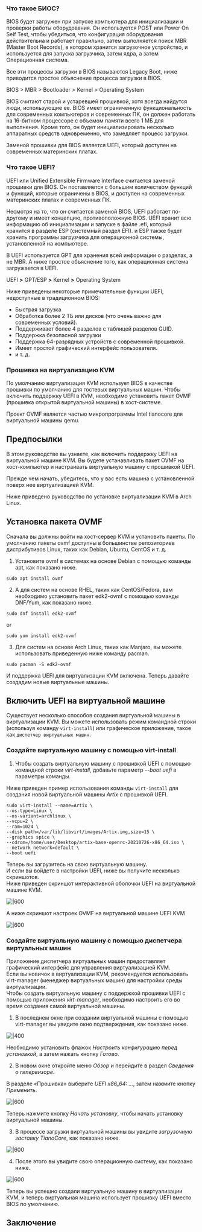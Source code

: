 ### Что такое БИОС?

BIOS будет загружен при запуске компьютера для инициализации и проверки работы оборудования. Он используется POST или Power On Self Test, чтобы убедиться, что конфигурация оборудования действительна и работает правильно, затем выполняется поиск MBR (Master Boot Records), в котором хранится загрузочное устройство, и используется для запуска загрузчика, затем ядра, а затем Операционная система.

Все эти процессы загрузки в BIOS называются Legacy Boot, ниже приводится простое объяснение процесса загрузки в BIOS.

BIOS > MBR > Bootloader > Kernel > Operating System

BIOS считают старой и устаревшей прошивкой, хотя всегда найдутся люди, использующие ее. BIOS имеет ограниченную функциональность для современных компьютеров и современных ПК, он должен работать на 16-битном процессоре с объемом памяти всего 1 МБ для выполнения. Кроме того, он будет инициализировать несколько аппаратных средств одновременно, что замедляет процесс загрузки.

Заменой прошивки для BIOS является UEFI, который доступен на современных материнских платах.

### Что такое UEFI?

UEFI или Unified Extensible Firmware Interface считается заменой прошивки для BIOS. Он поставляется с большим количеством функций и функций, которые ограничены в BIOS, и доступен на современных материнских платах и современных ПК.

Несмотря на то, что он считается заменой BIOS, UEFI работает по-другому и имеет концепцию, противоположную BIOS. UEFI хранит всю информацию об инициализации и запуске в файле .efi, который хранится в разделе ESP (системный раздел EFI). и ESP также будет хранить программы загрузчика для операционной системы, установленной на компьютере.

В UEFI используется GPT для хранения всей информации о разделах, а не MBR. А ниже простое объяснение того, как операционная система загружается в UEFI.

UEFI **>** GPT/ESP **>** Kernel **>** Operating System

Ниже приведены некоторые примечательные функции UEFI, недоступные в традиционном BIOS:

- Быстрая загрузка
- Обработка более 2 ТБ или дисков (что очень важно для современных условий).
- Поддерживает более 4 разделов с таблицей разделов GUID.
- Поддержка безопасной загрузки
- Поддержка 64-разрядных устройств с современной прошивкой.
- Имеет простой графический интерфейс пользователя.
- и т. д.

### Прошивка на виртуализацию KVM

По умолчанию виртуализация KVM использует BIOS в качестве прошивки по умолчанию для гостевых виртуальных машин. Чтобы включить поддержку UEFI в KVM, необходимо установить пакет OVMF (прошивка открытой виртуальной машины) в хост-системе.  
  
Проект OVMF является частью микропрограммы Intel tianocore для виртуальной машины qemu.

## Предпосылки

В этом руководстве вы узнаете, как включить поддержку UEFI на виртуальной машине KVM. Вы будете устанавливать пакет OVMF на хост-компьютер и настраивать виртуальную машину с прошивкой UEFI.

Прежде чем начать, убедитесь, что у вас есть машина с установленной поверх нее виртуализацией KVM.

Ниже приведено руководство по установке виртуализации KVM в Arch Linux.

## Установка пакета OVMF

Сначала вы должны войти на хост-сервер KVM и установить пакеты. По умолчанию пакеты ovmf доступны в большинстве репозиториев дистрибутивов Linux, таких как Debian, Ubuntu, CentOS и т. д.

1. Установите ovmf в системах на основе Debian с помощью команды apt, как показано ниже.

```shell
sudo apt install ovmf
```

2. А для систем на основе RHEL, таких как CentOS/Fedora, вам необходимо установить пакет edk2-ovmf с помощью команды DNF/Yum, как показано ниже.

```shell
sudo dnf install edk2-ovmf  
```
  
or  
  
```shell
sudo yum install edk2-ovmf
```

3. Для систем на основе Arch Linux, таких как Manjaro, вы можете использовать приведенную ниже команду pacman.

```shell
sudo pacman -S edk2-ovmf
```

И поддержка UEFI для виртуализации KVM включена. Теперь давайте создадим новые виртуальные машины.

## Включить UEFI на виртуальной машине

Существует несколько способов создания виртуальной машины в виртуализации KVM. Вы можете использовать режим командной строки (используя команду `virt-install`) или графическое приложение, такое как `диспетчер виртуальных машин`.

### Создайте виртуальную машину с помощью virt-install

1. Чтобы создать виртуальную машину с прошивкой UEFI с помощью командной строки _virt-install_, добавьте параметр _--boot uefi_ в параметры команды.

Ниже приведен пример использования команды `virt-install` для создания новой виртуальной машины _Artix_ с прошивкой UEFI.

```shell
sudo virt-install --name=Artix \  
--os-type=Linux \  
--os-variant=archlinux \  
--vcpu=2 \  
--ram=1024 \  
--disk path=/var/lib/libvirt/images/Artix.img,size=15 \  
--graphics spice \  
--cdrom=/home/user/Desktop/artix-base-openrc-20210726-x86_64.iso \  
--network network=default \  
--boot uefi
```

Теперь вы загрузитесь на свою виртуальную машину.  
И если вы войдете в настройки UEFI, ниже вы получите несколько скриншотов.  
Ниже приведен скриншот интерактивной оболочки UEFI на виртуальной машине KVM.

![|600](/Media/KVM_UEFI/image_1.png)

А ниже скриншот настроек OVMF на виртуальной машине UEFI KVM

![|600](/Media/KVM_UEFI/image_2.png)

### Создайте виртуальную машину с помощью диспетчера виртуальных машин

Приложение диспетчера виртуальных машин предоставляет графический интерфейс для управления виртуализацией KVM.  
Если вы новичок в виртуализации KVM, рекомендуется использовать virt-manager (менеджер виртуальных машин) для настройки среды виртуализации.  
Чтобы создать виртуальную машину с поддержкой прошивки UEFI с помощью приложения _virt-manager_, необходимо настроить его во время создания самой виртуальной машины.

1. В последнем окне при создании виртуальной машины с помощью virt-manager вы увидите окно подтверждения, как показано ниже.

![|400](/Media/KVM_UEFI/image_3.png)

Необходимо установить флажок _Настроить конфигурацию перед установкой_, а затем нажать кнопку _Готово_.

2. В новом окне откройте меню _Обзор_ и перейдите в раздел _Сведения о гипервизоре_.

В разделе «Прошивка» выберите _UEFI x86_64: ..._, затем нажмите кнопку _Применить_.

![|600](/Media/KVM_UEFI/image_4.png)

Теперь нажмите кнопку _Начать установку_, чтобы начать установку виртуальной машины.

3. В процессе загрузки виртуальной машины вы увидите _загрузочную заставку TianoCore_, как показано ниже.

![|600](/Media/KVM_UEFI/image_5.png)

4. После этого вы увидите свою операционную систему, как показано ниже.

![|600](/Media/KVM_UEFI/image_6.png)

Теперь вы успешно создали виртуальную машину в виртуализации KVM, и теперь виртуальная машина использует прошивку UEFI вместо BIOS по умолчанию.

## Заключение

